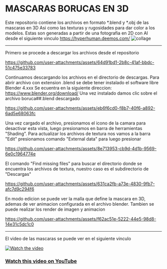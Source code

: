 # MASCARAS BORUCAS EN 3D

Este repositorio contiene los archivos en formato *.blend y *.obj de las mascaras en 3D
Asi como las texturas y rugosidades para dar color a los modelos.
Estas son generadas a partir de una fotografia en 2D con AI desde el siguiente vinculo
https://hyperhuman.deemos.com/
![collage](https://github.com/user-attachments/assets/cdc6ef5d-ca35-44a6-b8da-0bbb356c0c82)


---
Primero se procede a descargar los archivos desde el repositorio

https://github.com/user-attachments/assets/64d91bd1-2b8c-41af-bbdc-51c475e33783

Continuamos descargando los archivos en el directorio de descargas.
Para abrir archivo con extension .blend se debe tener instalado el software libre Blender 4.xxx
Se ecuentra en la siguiente direccion:
https://www.blender.org/download/
Una vez instalado damos clic sobre el archivo boruca##.blend descargado 


https://github.com/user-attachments/assets/eb6f6cd0-f8b7-40f6-a892-6ad5e68063fc

Una vez cargado el archivo, presionamos el icono de la camara para desactivar esta vista,
luego presionamos en barra de herramientas "Shading".  Para actualizar los archivos de textura
nos vamos a la barra "Edit" presionamos comando "External data" para luego presionar 

https://github.com/user-attachments/assets/8e713953-cb9d-4d1b-9569-6e0c1964774e

El comando "Find missing files" para buscar el directorio donde se encuentra los archivos de textura, 
nuestro caso es el subdirectorio de "Descargas"


https://github.com/user-attachments/assets/631ca2fb-a73e-4830-9fb7-afc7d9c294f6

En modo edicion se puede ver la malla que define la mascara en 3D, ademas de ver animacion 
configurada en el archivo blender. Tambien se puede realizar los render de imagen y animacion 

https://github.com/user-attachments/assets/f62ac51e-5222-44e5-98d8-14e31c5dc1c0

---


El video de las mascaras se puede ver en el siguiente vinculo

[![Watch the video](https://img.youtube.com/vi/edJNdHZgMQQ/maxresdefault.jpg)](https://youtu.be/edJNdHZgMQQ)

### [Watch this video on YouTube](https://youtu.be/edJNdHZgMQQ)
